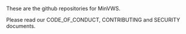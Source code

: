 These are the github repositories for MinVWS.

Please read our CODE_OF_CONDUCT, CONTRIBUTING and SECURITY documents.
